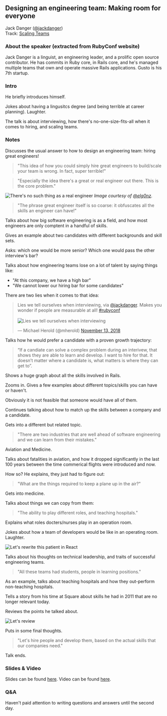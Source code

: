 ## Designing an engineering team: Making room for everyone

Jack Danger ([@jackdanger](https://twitter.com/jackdanger))<br />
Track: [Scaling Teams](https://rubyconf.org/program#track-scaling-teams)

### About the speaker (extracted from RubyConf website)

Jack Danger is a linguist, an engineering leader, and a prolific open source contributor. He has commits in Ruby core, in Rails core, and he's managed multiple teams that own and operate massive Rails applications. Gusto is his 7th startup.

### Intro

He briefly introduces himself.

Jokes about having a lingusitcs degree (and being terrible at career planning). Laughter.

The talk is about interviewing, how there's no-one-size-fits-all when it comes to hiring, and scaling teams.

### Notes

Discusses the usual answer to how to design an engineering team: hiring great engineers!

> "This idea of how you could simply hire great engineers to build/scale your team is wrong. In fact, super terrible!"

> "Especially the idea there's a great or real engineer out there. This is the core problem."

![There's no such thing as a real engineer](https://pbs.twimg.com/media/Dr6Hf4tVAAEeUxx.jpg)
_Image courtesy of [@elg0nz](https://twitter.com/elg0nz/status/1062435568808681472)._

> "The phrase great engineer itself is so coarse: it obfuscates all the skills an engineer can have!"

Talks about how big software engineering is as a field, and how most engineers are only comptent in a handful of skills.

Gives an example about two candidates with different backgrounds and skill sets.

Asks: which one would be more senior? Which one would pass the other interview's bar?

Talks about how engineering teams lose on a lot of talent by saying things like:

- "At this company, we have a high bar"
- "We cannot lower our hiring bar for some candidates"

There are two lies when it comes to that idea:

<blockquote class="twitter-tweet" data-lang="en"><p lang="en" dir="ltr">Lies we tell ourselves when interviewing, via <a href="https://twitter.com/jackdanger?ref_src=twsrc%5Etfw">@jackdanger</a>. Makes you wonder if people are measurable at all! <a href="https://twitter.com/hashtag/rubyconf?src=hash&amp;ref_src=twsrc%5Etfw">#rubyconf</a> <br /><br /><img src="https://pbs.twimg.com/media/Dr6EE6xUwAALR4M.jpg:large" alt="Lies we tell ourselves when interviewing" /></p>&mdash; Michael Herold (@mherold) <a href="https://twitter.com/mherold/status/1062431827158134784?ref_src=twsrc%5Etfw">November 13, 2018</a></blockquote>

Talks how he would prefer a candidate with a proven growth trajectory:

> “If a candiate can solve a complex problem during an interivew, that shows they are able to learn and develop. I want to hire for that. It doesn’t matter where a candidate is, what matters is where they can get to”.

Shows a huge graph about all the skills involved in Rails.

Zooms in. Gives a few examples about different topics/skills you can have or haven't.

Obviously it is not feasible that someone would have all of them.

Continues talking about how to match up the skills between a company and a candidate.

Gets into a different but related topic.

> "There are two industries that are well ahead of software engineering and we can learn from their mistakes."

Aviation and Medicine.

Talks about fatalities in aviation, and how it dropped significantly in the last 100 years between the time commerical flights were introduced and now.

How so? He explains, they just had to figure out:

> "What are the things required to keep a plane up in the air?"

Gets into medicine.

Talks about things we can copy from them:

> "The ability to play different roles, and teaching hospitals."

Explains what roles docters/nurses play in an operation room.

Jokes about how a team of developers would be like in an operating room. Laughter.

![Let's rewrite this patient in React](https://pbs.twimg.com/media/Dr6FBRLU0AAwHEW.jpg)

Talks about his thoughts on technical leadership, and traits of successful engineering teams.

> "All these teams had students, people in learning positions."

As an example, talks about teaching hospitals and how they out-perform non-teaching hospitals.

Tells a story from his time at Square about skills he had in 2011 that are no longer relevant today.

Reviews the points he talked about.

![Let's review](https://pbs.twimg.com/media/Dr6IwPZVYAAVT-8.jpg)

Puts in some final thoughts.

> "Let's hire people and develop them, based on the actual skills that our companies need."

Talk ends.

### Slides & Video

Slides can be found [here](https://docs.google.com/presentation/d/1yBKxCdbJy5ZD565cM4f_Zt5UyD2iFMB1XUH9keRpT68/edit). Video can be found [here](https://confreaks.tv/videos/rubyconf2018-designing-an-engineering-team-making-room-for-everyone).

### Q&A

Haven't paid attention to writing questions and answers until the second day.
